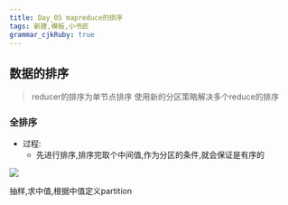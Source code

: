 ```yaml
---
title: Day_05 mapreduce的排序
tags: 新建,模板,小书匠
grammar_cjkRuby: true
---
```


## 数据的排序

> reducer的排序为单节点排序 
> 使用新的分区策略解决多个reduce的排序

### 全排序

- 过程:
	- 先进行排序,排序完取个中间值,作为分区的条件,就会保证是有序的

![][1]

抽样,求中值,根据中值定义partition




  [1]: https://www.github.com/wxdsunny/images/raw/master/1507942865699.jpg